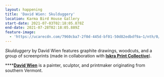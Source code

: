 ```yaml
---
layout: happening
title: 'David Wien: Skulduggery'
location: Karma Bird House Gallery
start-date: 2021-07-03T02:18:05.878Z
end-date: 2021-07-28T02:18:05.889Z
feature-image:
  - 'https://ucarecdn.com/7960cba7-2f0d-445d-bf01-50d82edbdf9a~1/nth/0/'
---
```

_Skulduggery_ by David Wien features graphite drawings, woodcuts, and a group of screenprints (made in collaboration with [**Iskra Print Collective**](https://www.iskraprint.com/)). 

****[**David Wien**](https://www.davidwien.com/) is a painter, sculptor, and printmaker originating from southern Vermont.
